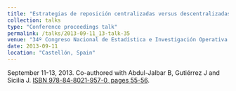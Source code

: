 ```yaml
---
title: "Estrategias de reposición centralizadas versus descentralizadas en un sistema multinivel de inventario permitiendo a los minoristas retrasos en los pagos"
collection: talks
type: "Conference proceedings talk"
permalink: /talks/2013-09-11_13-talk-35
venue: "34º Congreso Nacional de Estadística e Investigación Operativa (SEIO 2013)"
date: 2013-09-11
location: "Castellón, Spain"
---
```

September 11-13, 2013. Co-authored with Abdul-Jalbar B, Gutiérrez J and Sicilia J.
[ISBN 978-84-8021-957-0, pages 55-56](pdf/programa-SEIO2013.pdf#page=56).